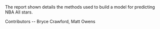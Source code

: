 The report shown details the methods used to build a model for predicting NBA All stars.

Contributors -- Bryce Crawford, Matt Owens
